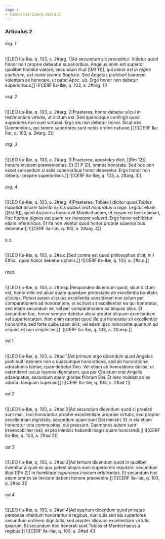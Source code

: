 ```yaml
---
tags : 
- Summa/IIa-IIæ/q.103/a.2
---
```


### Articulus 2

###### arg. 1
![[LEO IIa-IIæ, q. 103, a. 2#arg. 1|Ad secundum sic proceditur. Videtur quod honor non proprie debeatur superioribus. Angelus enim est superior quolibet homine viatore, secundum illud [[Mt 11]], *qui minor est in regno caelorum, est maior Ioanne Baptista*. Sed Angelus prohibuit Ioannem volentem se honorare, ut patet Apoc. ult. Ergo honor non debetur superioribus.]]
![[CERF IIa-IIæ, q. 103, a. 2#arg. 1]]

###### arg. 2
![[LEO IIa-IIæ, q. 103, a. 2#arg. 2|Praeterea, honor debetur alicui in testimonium virtutis, ut dictum est. Sed quandoque contingit quod superiores non sunt virtuosi. Ergo eis non debetur honor. Sicut nec Daemonibus, qui tamen superiores sunt nobis ordine naturae.]]
![[CERF IIa-IIæ, q. 103, a. 2#arg. 2]]

###### arg. 3
![[LEO IIa-IIæ, q. 103, a. 2#arg. 3|Praeterea, apostolus dicit, [[Rm 12]], honore invicem praevenientes. Et [[1 P 2]], omnes honorate. Sed hoc non esset servandum si solis superioribus honor deberetur. Ergo honor non debetur proprie superioribus.]]
![[CERF IIa-IIæ, q. 103, a. 2#arg. 3]]

###### arg. 4
![[LEO IIa-IIæ, q. 103, a. 2#arg. 4|Praeterea, Tobiae I dicitur quod *Tobias habebat decem talenta ex his quibus erat honoratus a rege*. Legitur etiam [[Est 6]], quod Assuerus honoravit Mardochaeum, et coram eo fecit clamari, *hoc honore dignus est quem rex honorare voluerit*. Ergo honor exhibetur etiam inferioribus. Et ita non videtur quod honor proprie superioribus debeatur.]]
![[CERF IIa-IIæ, q. 103, a. 2#arg. 4]]

###### s.c.
![[LEO IIa-IIæ, q. 103, a. 2#s.c.|Sed contra est quod philosophus dicit, in I Ethic., quod honor debetur optimis.]]
![[CERF IIa-IIæ, q. 103, a. 2#s.c.]]

###### resp.
![[LEO IIa-IIæ, q. 103, a. 2#resp.|Respondeo dicendum quod, sicut dictum est, honor nihil est aliud quam quaedam protestatio de excellentia bonitatis alicuius. Potest autem alicuius excellentia considerari non solum per comparationem ad honorantem, ut scilicet sit excellentior eo qui honoratur, sed etiam secundum se, vel per comparationem ad aliquos alios. Et secundum hoc, honor semper debetur alicui propter aliquam excellentiam vel superioritatem. Non enim oportet quod ille qui honoratur sit excellentior honorante, sed forte quibusdam aliis; vel etiam ipso honorante quantum ad aliquid, et non simpliciter.]]
![[CERF IIa-IIæ, q. 103, a. 2#resp.]]

###### ad 1
![[LEO IIa-IIæ, q. 103, a. 2#ad 1|Ad primum ergo dicendum quod Angelus prohibuit Ioannem non a quacumque honoratione, sed ab honoratione adorationis latriae, quae debetur Deo. Vel etiam ab honoratione duliae, ut ostenderet ipsius Ioannis dignitatem, qua per Christum erat Angelis adaequatus, secundum spem gloriae filiorum Dei. Et ideo nolebat ab eo adorari tanquam superior.]]
![[CERF IIa-IIæ, q. 103, a. 2#ad 1]]

###### ad 2
![[LEO IIa-IIæ, q. 103, a. 2#ad 2|Ad secundum dicendum quod si praelati sunt mali, non honorantur propter excellentiam propriae virtutis, sed propter excellentiam dignitatis, secundum quam sunt Dei ministri. Et in eis etiam honoratur tota communitas, cui praesunt. Daemones autem sunt irrevocabiliter mali, et pro inimicis habendi magis quam honorandi.]]
![[CERF IIa-IIæ, q. 103, a. 2#ad 2]]

###### ad 3
![[LEO IIa-IIæ, q. 103, a. 2#ad 3|Ad tertium dicendum quod in quolibet invenitur aliquid ex quo potest aliquis eum superiorem reputare, secundum illud [[Ph 2]] *in humilitate superiores invicem arbitrantes*. Et secundum hoc etiam omnes se invicem debent honore praevenire.]]
![[CERF IIa-IIæ, q. 103, a. 2#ad 3]]

###### ad 4
![[LEO IIa-IIæ, q. 103, a. 2#ad 4|Ad quartum dicendum quod privatae personae interdum honorantur a regibus, non quia sint eis superiores secundum ordinem dignitatis, sed propter aliquam excellentiam virtutis ipsarum. Et secundum hoc honorati sunt Tobias et Mardochaeus a regibus.]]
![[CERF IIa-IIæ, q. 103, a. 2#ad 4]]

